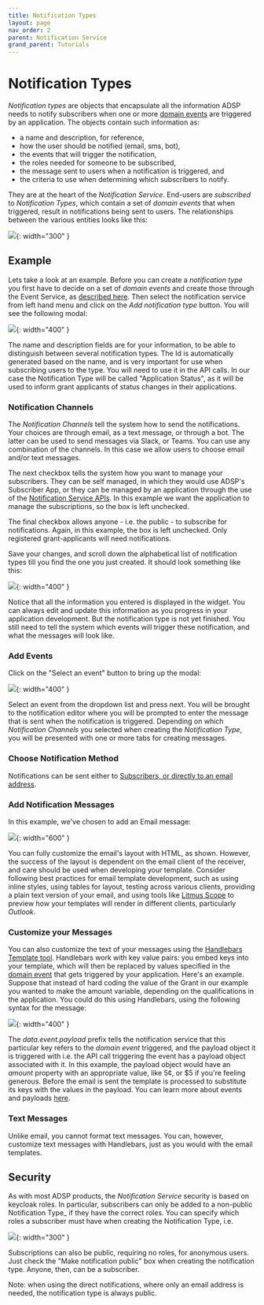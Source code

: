 ```yaml
---
title: Notification Types
layout: page
nav_order: 2
parent: Notification Service
grand_parent: Tutorials
---
```


# Notification Types

_Notification types_ are objects that encapsulate all the information ADSP needs to notify subscribers when one or more [domain events](/adsp-monorepo/tutorials/notification-service/events.html) are triggered by an application. The objects contain such information as:

- a name and description, for reference,
- how the user should be notified (email, sms, bot),
- the events that will trigger the notification,
- the roles needed for someone to be subscribed,
- the message sent to users when a notification is triggered, and
- the criteria to use when determining which subscribers to notify.

They are at the heart of the _Notification Service_. End-users are _subscribed_ to _Notification Types_, which contain a set of _domain events_ that when triggered, result in notifications being sent to users. The relationships between the various entities looks like this:

![](/adsp-monorepo/assets/notification-service/notification-erd.png){: width="300" }

## Example

Lets take a look at an example. Before you can create a _notification type_ you first have to decide on a set of _domain events_ and create those through the Event Service, as [described here](/adsp-monorepo/tutorials/notification-service/events.html). Then select the notification service from left hand menu and click on the _Add notification type_ button. You will see the following modal:

![](/adsp-monorepo/assets/notification-service/notification-type-modal.png){: width="400" }

The name and description fields are for your information, to be able to distinguish between several notification types. The Id is automatically generated based on the name, and is very important for use when subscribing users to the type. You will need to use it in the API calls. In our case the Notification Type will be called "Application Status", as it will be used to inform grant applicants of status changes in their applications.

### Notification Channels

The _Notification Channels_ tell the system how to send the notifications. Your choices are through email, as a text message, or through a bot. The latter can be used to send messages via Slack, or Teams. You can use any combination of the channels. In this case we allow users to choose email and/or text messages.

The next checkbox tells the system how you want to manage your subscribers. They can be self managed, in which they would use ADSP's Subscriber App, or they can be managed by an application through the use of the [Notification Service APIs](https://api.adsp-uat.alberta.ca/autotest/?urls.primaryName=Notification%20service). In this example we want the application to manage the subscriptions, so the box is left unchecked.

The final checkbox allows anyone - i.e. the public - to subscribe for notifications. Again, in this example, the box is left unchecked. Only registered grant-applicants will need notifications.

Save your changes, and scroll down the alphabetical list of notification types till you find the one you just created. It should look something like this:

![](/adsp-monorepo/assets/notification-service/notification-type-example.png){: width="400" }

Notice that all the information you entered is displayed in the widget. You can always edit and update this information as you progress in your application development. But the notification type is not yet finished. You still need to tell the system which events will trigger these notification, and what the messages will look like.

### Add Events

Click on the "Select an event" button to bring up the modal:

![](/adsp-monorepo/assets/notification-service/add-event.png){: width="400" }

Select an event from the dropdown list and press next. You will be brought to the notification editor where you will be prompted to enter the message that is sent when the notification is triggered. Depending on which _Notification Channels_ you selected when creating the _Notification Type_, you will be presented with one or more tabs for creating messages.

### Choose Notification Method

Notifications can be sent either to [Subscribers, or directly to an email address](/adsp-monorepo/tutorials/notification-service/subscribers.html).

### Add Notification Messages

In this example, we've chosen to add an Email message:

![](/adsp-monorepo/assets/notification-service/add-email.png){: width="600" }

You can fully customize the email's layout with HTML, as shown. However, the success of the layout is dependent on the email client of the receiver, and care should be used when developing your template. Consider following best practices for email template development, such as using inline styles, using tables for layout, testing across various clients, providing a plain text version of your email, and using tools like [Litmus Scope](https://litmus.com/scope/) to preview how your templates will render in different clients, particularly _Outlook_.

### Customize your Messages

You can also customize the text of your messages using the [Handlebars Template tool](https://handlebarsjs.com/guide/). Handlebars work with key value pairs: you embed keys into your template, which will then be replaced by values specified in the [domain event](/adsp-monorepo/tutorials/notification-service/events.html) that gets triggered by your application. Here's an example. Suppose that instead of hard coding the value of the Grant in our example you wanted to make the amount variable, depending on the qualifications in the application. You could do this using Handlebars, using the following syntax for the message:

![](/adsp-monorepo/assets/notification-service/handlebars.png){: width="400" }

The _data.event.payload_ prefix tells the notification service that this particular key refers to the _domain event_ triggered, and the payload object it is triggered with i.e. the API call triggering the event has a payload object associated with it. In this example, the payload object would have an _amount_ property with an appropriate value, like 5¢, or $5 if you're feeling generous. Before the email is sent the template is processed to substitute its keys with the values in the payload. You can learn more about events and payloads [here](/adsp-monorepo/tutorials/notification-service/events.html).

### Text Messages

Unlike email, you cannot format text messages. You can, however, customize text messages with Handlebars, just as you would with the email templates.

## Security

As with most ADSP products, the _Notification Service_ security is based on keycloak roles. In particular, subscribers can only be added to a non-public Notification Type\_ if they have the correct roles. You can specify which roles a subscriber must have when creating the Notification Type, i.e.

![](/adsp-monorepo/assets/notification-service/roles.png){: width="300" }

Subscriptions can also be public, requiring no roles, for anonymous users. Just check the "Make notification public" box when creating the notification type. Anyone, then, can be a subscriber.

Note: when using the direct notifications, where only an email address is needed, the notification type is always public.
